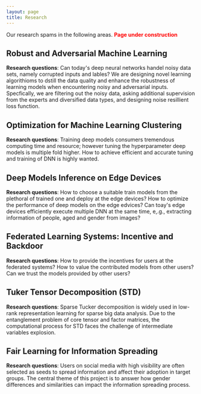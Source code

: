 ```yaml
---
layout: page
title: Research
---
```



Our research spams in the following areas. 
<span style="color:red">**Page under construction**</span>


## Robust and Adversarial Machine Learning 

**Research questions**: Can today's deep neural networks handel noisy data sets, namely corrupted inputs and lables? We are designing novel learning algorithioms to dstill the data quality and enhance the robustness of learning models when encountering noisy and adversarial inputs. Specfically, we are filtering out the noisy data, asking additional supervision from the experts and diversified data types, and designing noise resillient loss function.


## Optimization for Machine Learning Clustering 
**Research questions**: Training deep models consumers tremendous computing time and resource; however tuning the hyperparameter deep models is multiple fold higher. How to achieve efficient and accurate tuning and training of DNN is highly wanted.

## Deep Models Inference on Edge Devices
**Research questions**: How to choose a suitable train models from the plethoral of trained one and deploy at the edge devices? How to optimize the performance of deep models on the edge edvices? Can toay's edge devices efficiently execute multiple DNN at the same time, e,.g., extracting information of people, aged and gender from images?


## Federated Learning Systems: Incentive and Backdoor
**Research questions**: How to provide the incentives for users at the federated systems? How to value the contributed models from other users? Can we trust the models provided by other users?

## Tuker Tensor Decomposition (STD)
**Research questions**: Sparse Tucker decomposition is widely used in low-rank representation learning for sparse big data analysis. Due to the entanglement problem  of  core  tensor  and  factor  matrices,  the  computational process  for  STD  faces  the challenge of   intermediate  variables  explosion. 

## Fair Learning for Information Spreading
**Research questions**: Users on social media with high visibility are often selected as seeds to spread information and affect their adoption in target groups. The central theme of this project is to answer how gender differences and similarities can impact the information spreading process.
